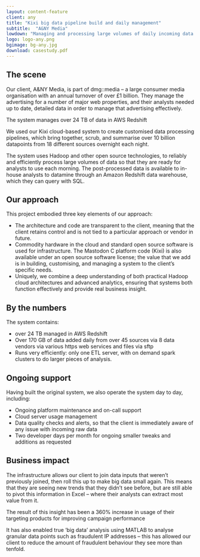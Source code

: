 ```yaml
---
layout: content-feature
client: any
title: "Kixi big data pipeline build and daily management"
subtitle:  "A&NY Media"
lowdown: "Managing and processing large volumes of daily incoming data for a £1bn-turnover consumer media organisation, making it available in a data warehouse for their analysts to query. "
logo: logo-any.png
bgimage: bg-any.jpg
download: casestudy.pdf
---
```

## The scene
Our client, A&NY Media, is part of dmg::media – a large consumer media organisation with an annual turnover of over £1 billion. They manage the advertising for a number of major web properties, and their analysts needed up to date, detailed data in order to manage that advertising effectively.
<aside>
  <p>The system manages over 24 TB of data in AWS Redshift</p>
</aside>
We used our Kixi cloud-based system to create customised data processing pipelines, which bring together, scrub, and summarise over 10 billion datapoints from 18 different sources overnight each night.

The system uses Hadoop and other open source technologies, to reliably and efficiently process large volumes of data so that they are ready for analysts to use each morning. The post-processed data is available to in-house analysts to datamine through an Amazon Redshift data warehouse, which they can query with SQL.

## Our approach
This project embodied three key elements of our approach:

  - The architecture and code are transparent to the client, meaning that the client retains control and is not tied to a particular approach or vendor in future.
  - Commodity hardware in the cloud and standard open source software is used for infrastructure. The Mastodon C platform code (Kixi) is also available under an open source software license; the value that we add is in building, customising, and managing a system to the client’s specific needs.
  - Uniquely, we combine a deep understanding of both practical Hadoop cloud architectures and advanced analytics, ensuring that systems both function effectively and provide real business insight.

## By the numbers
The system contains:

  - over 24 TB managed in AWS Redshift
  - Over 170 GB of data added daily from over 45 sources via 8 data vendors via various https web services and files via sftp
  - Runs very efficiently: only one ETL server, with on demand spark clusters to do larger pieces of analysis.

## Ongoing support
Having built the original system, we also operate the system day to day, including:

  - Ongoing platform maintenance and on-call support
  - Cloud server usage management
  - Data quality checks and alerts, so that the client is immediately aware of any issue with incoming raw data
  - Two developer days per month for ongoing smaller tweaks and additions as requested

## Business impact
The infrastructure allows our client to join data inputs that weren’t previously joined, then roll this up to make big data small again. This means that they are seeing new trends that they didn’t see before, but are still able to pivot this information in Excel – where their analysts can extract most value from it.

The result of this insight has been a 360% increase in usage of their targeting products for improving campaign performance

It has also enabled true ‘big data’ analysis using MATLAB to analyse granular data points such as fraudulent IP addresses – this has allowed our client to reduce the amount of fraudulent behaviour they see more than tenfold.
